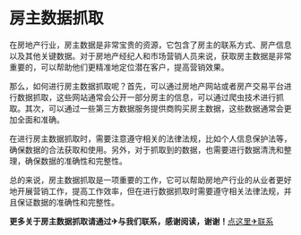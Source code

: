 # 房主数据抓取

在房地产行业，房主数据是非常宝贵的资源，它包含了房主的联系方式、房产信息以及其他关键数据。对于房地产经纪人和市场营销人员来说，获取房主数据是非常重要的，可以帮助他们更精准地定位潜在客户，提高营销效果。

那么，如何进行房主数据抓取呢？首先，可以通过房地产网站或者房产交易平台进行数据抓取，这些网站通常会公开一部分房主的信息，可以通过爬虫技术进行抓取。其次，可以通过一些第三方数据服务提供商购买房主数据，这些数据通常会更加全面和准确。

在进行房主数据抓取时，需要注意遵守相关的法律法规，比如个人信息保护法等，确保数据的合法获取和使用。另外，对于抓取到的数据，也需要进行数据清洗和整理，确保数据的准确性和完整性。

总的来说，房主数据抓取是一项重要的工作，它可以帮助房地产行业的从业者更好地开展营销工作，提高工作效率，但在进行数据抓取时需要遵守相关法律法规，并且保证数据的准确性和完整性。

**更多关于房主数据抓取请通过✈与我们联系，感谢阅读，谢谢！**[点这里✈联系](https://d.k02.cc)